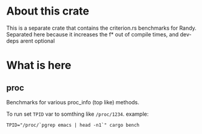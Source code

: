 # About this crate
This is a separate crate that contains the criterion.rs benchmarks for Randy.
Separated here because it increases the f* out of compile times, and dev-deps arent optional

# What is here

## proc
Benchmarks for various proc_info (top like) methods.

To run set `TPID` var to somthing like `/proc/1234`.
example: 
```shell
TPID="/proc/`pgrep emacs | head -n1`" cargo bench
```
